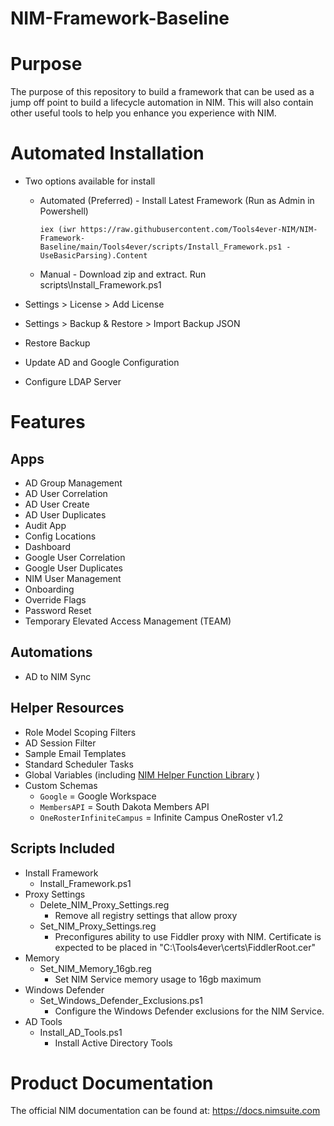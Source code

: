 # NIM-Framework-Baseline

# Purpose
The purpose of this repository to build a framework that can be used as a jump off point to build a lifecycle automation in NIM. This will also contain other useful tools to help you enhance you experience with NIM.

# Automated Installation
- Two options available for install
    - Automated (Preferred) - Install Latest Framework (Run as Admin in Powershell)
        
        `
            iex (iwr https://raw.githubusercontent.com/Tools4ever-NIM/NIM-Framework-Baseline/main/Tools4ever/scripts/Install_Framework.ps1 -UseBasicParsing).Content
        `

    - Manual - Download zip and extract. Run scripts\Install_Framework.ps1

- Settings > License > Add License
- Settings > Backup & Restore > Import Backup JSON
- Restore Backup
- Update AD and Google Configuration
- Configure LDAP Server

# Features 

## Apps
- AD Group Management
- AD User Correlation
- AD User Create
- AD User Duplicates
- Audit App
- Config Locations
- Dashboard
- Google User Correlation
- Google User Duplicates
- NIM User Management
- Onboarding
- Override Flags
- Password Reset
- Temporary Elevated Access Management (TEAM)

## Automations
- AD to NIM Sync

## Helper Resources
- Role Model Scoping Filters
- AD Session Filter
- Sample Email Templates
- Standard Scheduler Tasks
- Global Variables (including [NIM Helper Function Library](https://github.com/Tools4ever-NIM/NIM-LIB-HelperFunctions) )
- Custom Schemas
    - ```Google``` = Google Workspace
    - ```MembersAPI``` = South Dakota Members API
    - ```OneRosterInfiniteCampus``` = Infinite Campus OneRoster v1.2 

    
## Scripts Included
- Install Framework
    - Install_Framework.ps1
- Proxy Settings
    - Delete_NIM_Proxy_Settings.reg
	    - Remove all registry settings that allow proxy
	- Set_NIM_Proxy_Settings.reg
	    - Preconfigures ability to use Fiddler proxy with NIM. Certificate is expected to be placed in "C:\\Tools4ever\certs\FiddlerRoot.cer"
- Memory
    - Set_NIM_Memory_16gb.reg
	    - Set NIM Service memory usage to 16gb maximum
- Windows Defender
    - Set_Windows_Defender_Exclusions.ps1
	    - Configure the Windows Defender exclusions for the NIM Service.
- AD Tools
    - Install_AD_Tools.ps1
        - Install Active Directory Tools



# Product Documentation
The official NIM documentation can be found at: https://docs.nimsuite.com
